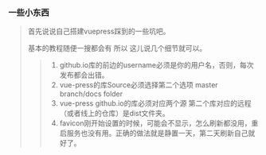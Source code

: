 ### 一些小东西

> 首先说说自己搭建vuepress踩到的一些坑吧。
>
> 基本的教程随便一搜都会有 所以 这儿说几个细节就可以。
>
> > 1.  github.io库的前边的username必须是你的用户名，否则，每次发布都会出错。
> > 2. vue-press的库Source必须选择第二个选项 master branch/docs folder
> > 3. vue-press github.io的库必须对应两个源 第二个库对应的远程（或者线上的仓库）是dist文件夹。
> > 4. favicon刚开始设置的时候，可能会不显示，怎么刷新都没用，重启服务也没有用。正确的做法就是静置一天，第二天刷新自己就好了。
>
> 